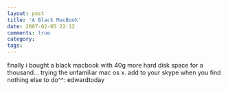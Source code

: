 ```yaml
---
layout: post
title: 'A Black MacBook'
date: 2007-02-05 22:12
comments: true
category: 
tags:
---
```

    

finally i bought a black macbook with 40g more hard disk space for a thousand... trying the unfamiliar mac os x. add to your skype when you find nothing else to do^^: edwardtoday
